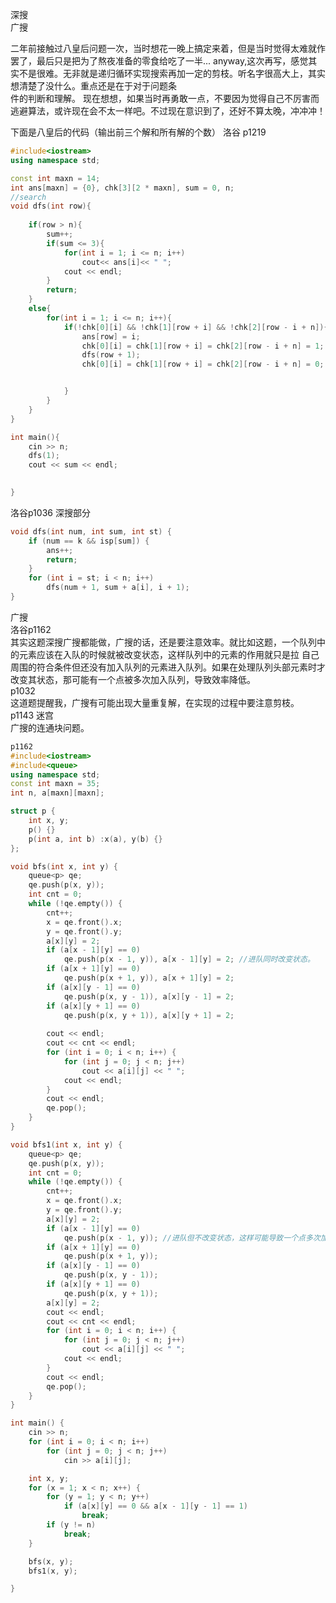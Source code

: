 深搜  
广搜

二年前接触过八皇后问题一次，当时想花一晚上搞定来着，但是当时觉得太难就作罢了，最后只是把为了熬夜准备的零食给吃了一半...
anyway,这次再写，感觉其实不是很难。无非就是递归循环实现搜索再加一定的剪枝。听名字很高大上，其实想清楚了没什么。重点还是在于对于问题条  
件的判断和理解。
现在想想，如果当时再勇敢一点，不要因为觉得自己不厉害而逃避算法，或许现在会不太一样吧。不过现在意识到了，还好不算太晚，冲冲冲！


下面是八皇后的代码（输出前三个解和所有解的个数）
洛谷 p1219
```cpp
#include<iostream>
using namespace std;

const int maxn = 14;
int ans[maxn] = {0}, chk[3][2 * maxn], sum = 0, n;
//search
void dfs(int row){
	
	if(row > n){
		sum++;
		if(sum <= 3){
			for(int i = 1; i <= n; i++)
				cout<< ans[i]<< " ";
			cout << endl;
		}
		return;
	}
	else{
		for(int i = 1; i <= n; i++){
			if(!chk[0][i] && !chk[1][row + i] && !chk[2][row - i + n]){
				ans[row] = i;
				chk[0][i] = chk[1][row + i] = chk[2][row - i + n] = 1;
				dfs(row + 1);
				chk[0][i] = chk[1][row + i] = chk[2][row - i + n] = 0;


			}
		}
	}
}

int main(){
	cin >> n;
	dfs(1);
	cout << sum << endl;
	

}

```

洛谷p1036  深搜部分  
```cpp
void dfs(int num, int sum, int st) {
	if (num == k && isp[sum]) {
		ans++;
		return;
	}
	for (int i = st; i < n; i++)
		dfs(num + 1, sum + a[i], i + 1);
}
```


广搜   
洛谷p1162  
其实这题深搜广搜都能做，广搜的话，还是要注意效率。就比如这题，一个队列中的元素应该在入队的时候就被改变状态，这样队列中的元素的作用就只是拉 
自己周围的符合条件但还没有加入队列的元素进入队列。如果在处理队列头部元素时才改变其状态，那可能有一个点被多次加入队列，导致效率降低。  
p1032  
这道题提醒我，广搜有可能出现大量重复解，在实现的过程中要注意剪枝。  
p1143 迷宫  
广搜的连通块问题。  
```cpp
p1162
#include<iostream>
#include<queue>
using namespace std;
const int maxn = 35;
int n, a[maxn][maxn];

struct p {
	int x, y;
	p() {}
	p(int a, int b) :x(a), y(b) {}
};

void bfs(int x, int y) {
	queue<p> qe;
	qe.push(p(x, y));
	int cnt = 0;
	while (!qe.empty()) {
		cnt++;
		x = qe.front().x;
		y = qe.front().y;
		a[x][y] = 2;
		if (a[x - 1][y] == 0)
			qe.push(p(x - 1, y)), a[x - 1][y] = 2; //进队同时改变状态。
		if (a[x + 1][y] == 0)
			qe.push(p(x + 1, y)), a[x + 1][y] = 2;
		if (a[x][y - 1] == 0)
			qe.push(p(x, y - 1)), a[x][y - 1] = 2;
		if (a[x][y + 1] == 0)
			qe.push(p(x, y + 1)), a[x][y + 1] = 2;
		
		cout << endl;
		cout << cnt << endl;
		for (int i = 0; i < n; i++) {
			for (int j = 0; j < n; j++)
				cout << a[i][j] << " ";
			cout << endl;
		}
		cout << endl;
		qe.pop();
	}
}

void bfs1(int x, int y) {
	queue<p> qe;
	qe.push(p(x, y));
	int cnt = 0;
	while (!qe.empty()) {
		cnt++;
		x = qe.front().x;
		y = qe.front().y;
		a[x][y] = 2;
		if (a[x - 1][y] == 0)
			qe.push(p(x - 1, y)); //进队但不改变状态，这样可能导致一个点多次加入队列
		if (a[x + 1][y] == 0)
			qe.push(p(x + 1, y));
		if (a[x][y - 1] == 0)
			qe.push(p(x, y - 1));
		if (a[x][y + 1] == 0)
			qe.push(p(x, y + 1));
		a[x][y] = 2;
		cout << endl;
		cout << cnt << endl;
		for (int i = 0; i < n; i++) {
			for (int j = 0; j < n; j++)
				cout << a[i][j] << " ";
			cout << endl;
		}
		cout << endl;
		qe.pop();
	}
}

int main() {
	cin >> n;
	for (int i = 0; i < n; i++)
		for (int j = 0; j < n; j++)
			cin >> a[i][j];

	int x, y;
	for (x = 1; x < n; x++) {
		for (y = 1; y < n; y++)
			if (a[x][y] == 0 && a[x - 1][y - 1] == 1)
				break;
		if (y != n)
			break;
	}

	bfs(x, y);
	bfs1(x, y);

}
```


